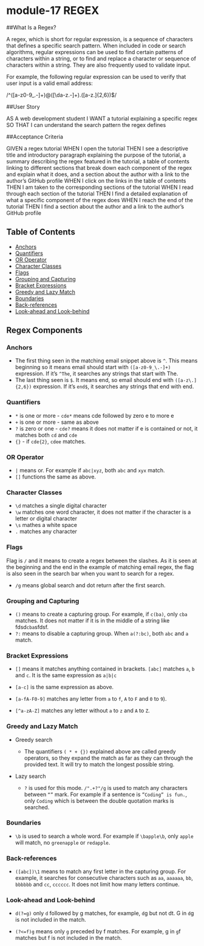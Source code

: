 # module-17 REGEX  

##What Is a Regex?

A regex, which is short for regular expression, is a sequence of characters that defines a specific search pattern. When included in code or search algorithms, regular expressions can be used to find certain patterns of characters within a string, or to find and replace a character or sequence of characters within a string. They are also frequently used to validate input.

For example, the following regular expression can be used to verify that user input is a valid email address:

/^([a-z0-9_\.-]+)@([\da-z\.-]+)\.([a-z\.]{2,6})$/


##User Story

AS A web development student
I WANT a tutorial explaining a specific regex
SO THAT I can understand the search pattern the regex defines

##Acceptance Criteria

GIVEN a regex tutorial
WHEN I open the tutorial
THEN I see a descriptive title and introductory paragraph explaining the purpose of the tutorial, a summary describing the regex featured in the tutorial, a table of contents linking to different sections that break down each component of the regex and explain what it does, and a section about the author with a link to the author’s GitHub profile
WHEN I click on the links in the table of contents
THEN I am taken to the corresponding sections of the tutorial
WHEN I read through each section of the tutorial
THEN I find a detailed explanation of what a specific component of the regex does
WHEN I reach the end of the tutorial
THEN I find a section about the author and a link to the author’s GitHub profile

## Table of Contents

- [Anchors](#anchors)
- [Quantifiers](#quantifiers)
- [OR Operator](#or-operator)
- [Character Classes](#character-classes)
- [Flags](#flags)
- [Grouping and Capturing](#grouping-and-capturing)
- [Bracket Expressions](#bracket-expressions)
- [Greedy and Lazy Match](#greedy-and-lazy-match)
- [Boundaries](#boundaries)
- [Back-references](#back-references)
- [Look-ahead and Look-behind](#look-ahead-and-look-behind)

## Regex Components

### Anchors

- The first thing seen in the matching email snippet above is `^`.  This means beginning so it means email should start with `([a-z0-9_\.-]+)` expression. 
If it’s `^The`, it searches any strings that start with The. 
- The last thing seen is `$`. It means end, so email should end with `([a-z\.]{2,6})` expression. If it’s `end$`, it searches any strings that end with end.


### Quantifiers

- `*` is one or more - `cde*` means cde followed by zero e to more e 
- `+` is one or more - same as above 
- `?` is zero or one - `cde?` means it does not matter if e is contained or not, it matches both `cd` and `cde`  
- `{}` - if `cde{2}`, `cdee` matches.  


### OR Operator

- `|` means or. For example if `abc|xyz`, both `abc` and `xyx` match.
- `[]` functions the same as above. 

### Character Classes

- `\d` matches a single digital character
- `\w` matches one word character, it does not matter if the character is a letter or digital character
- `\s` mathes a white space
- `.` matches any character

### Flags

Flag is `/` and it means to create a regex between the slashes. As it is seen at the beginning and the end in the example of matching email regex, the flag is also seen in the search bar when you want to search for a regex. 
- `/g` means global search and dot return after the first search. 

### Grouping and Capturing

- `()` means to create a capturing group. For example,  if `c(ba)`, only `cba` matches. It does not matter if it is in the middle of a string like fdsd`cba`sfdsf.
- `?:` means to disable a capturing group. When `a(?:bc)`, both `abc` and `a` match.


### Bracket Expressions

- `[]` means it matches anything contained in brackets. `[abc]` matches `a`, `b` and `c`. It is the same expression as `a|b|c` 

- `[a-c]` is the same expression as above. 

- `[a-fA-F0-9]` matches any letter from `a` to `f`, `A` to `F` and `0` to `9`).

- `[^a-zA-Z]` matches any letter without `a` to `z` and `A` to `Z`. 


### Greedy and Lazy Match

- Greedy search

  - The quantifiers `( * + {})` explained above are called greedy operators, so they expand the match as far as they can through the provided text. It will try to match the longest possible string. 


- Lazy search 
  - `?` is used for this mode. `/".+?"/g` is used to match any characters between `“”` mark. For example if a sentence is `”Coding” is fun.`, only `Coding` which is between the double quotation marks is searched.  


### Boundaries

- `\b` is used to search a whole word. For example if `\bapple\b`, only `apple` will match, no `greenapple` or `redapple`. 

### Back-references

- `([abc])\1` means to match any first letter in the capturing group. For example, it searches for consecutive characters such as `aa`, `aaaaaa`, `bb`, `bbbbbb` and `cc`, `cccccc`. It does not limit how many letters continue.

### Look-ahead and Look-behind

- `d(?=g)` only `d` followed by g matches, for example, `d`g but not dt. G in `d`g is not included in the match.  

- `(?<=f)g` means only `g` preceded by f matches. For example, g in `g`f matches but f is not included in the match.
